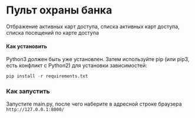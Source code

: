 # Пульт охраны банка
Отбражение активных карт доступа, списка активных карт доступа, списка посещений по карте доступа

#### Как установить
Python3 должен быть уже установлен. Затем используйте pip (или pip3, есть конфликт с Python2) для установки зависимостей:
```python
pip install -r requirements.txt
```

### Как запустить
Запустите main.py, после чего наберите в адресной строке браузера ```http://127.0.0.1:8000/```